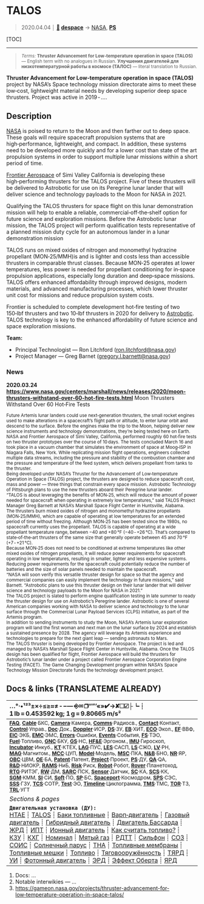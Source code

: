 # TALOS
> 2020.04.04 ┊ **[🚀](../index/index.md) [despace](index.md)** → [NASA](zz_nasa.md), **[PS](ps.md)**

[TOC]

---
> <small>*Terms:* **Thruster Advancement for Low-temperature operation in space (TALOS)** — English term with no analogues in Russian. **Улучшения двигателей для низкотемпературной работы в космосе (ТАЛОС)** — literal translation to Russian.</small>

**Thruster Advancement for Low‑temperature operation in space (TALOS)** project by NASA’s Space technology mission directorate aims to meet these low‑cost, lightweight material needs by developing superior deep space thrusters. Project was active in 2019 ‑ ….



<p style="page-break-after:always"> </p>

## Description
[NASA](zz_nasa.md) is poised to return to the Moon and then farther out to deep space. These goals will require spacecraft propulsion systems that are high‑performance, lightweight, and compact. In addition, these systems need to be developed more quickly and for a lower cost than state of the art propulsion systems in order to support multiple lunar missions within a short period of time.

[Frontier Aerospace](zz_frontier_as.md) of Simi Valley California is developing these high‑performing thrusters for the TALOS project. Five of these thrusters will be delivered to Astrobotic for use on its Peregrine lunar lander that will deliver science and technology payloads to the Moon for NASA in 2021.

Qualifying the TALOS thrusters for space flight on this lunar demonstration mission will help to enable a reliable, commercial‑off‑the‑shelf option for future science and exploration missions. Before the Astrobotic lunar mission, the TALOS project will perform qualification tests representative of a planned mission duty cycle for an autonomous lander in a lunar demonstration mission

TALOS runs on mixed oxides of nitrogen and monomethyl hydrazine propellant (MON‑25/MMH)is and is lighter and costs less than accessible thrusters in comparable thrust classes. Because MON‑25 operates at lower temperatures, less power is needed for propellant conditioning for in‑space propulsion applications, especially long duration and deep‑space missions. TALOS offers enhanced affordability through improved designs, modern materials, and advanced manufacturing processes, which lower thruster unit cost for missions and reduce propulsion system costs.

Frontier is scheduled to complete development hot‑fire testing of two 150‑lbf thrusters and two 10‑lbf thrusters in 2020 for delivery to [Astrobotic](zz_astrobotic.md). TALOS technology is key to the enhanced affordability of future science and space exploration missions.

**Team:**

   - Principal Technologist — Ron Litchford (<ron.litchford@nasa.gov>)
   - Project Manager — Greg Barnet (<gregory.l.barnett@nasa.gov>)


### News
**2020.03.24 <https://www.nasa.gov/centers/marshall/news/releases/2020/moon-thrusters-withstand-over-60-hot-fire-tests.html>** Moon Thrusters Withstand Over 60 Hot‑Fire Tests

<small>Future Artemis lunar landers could use next‑generation thrusters, the small rocket engines used to make alterations in a spacecraft’s flight path or altitude, to enter lunar orbit and descend to the surface. Before the engines make the trip to the Moon, helping deliver new science instruments and technology demonstrations, they’re being tested here on Earth.<br> NASA and Frontier Aerospace of Simi Valley, California, performed roughly 60 hot‑fire tests on two thruster prototypes over the course of 10 days. The tests concluded March 16 and took place in a vacuum chamber that simulates the environment of space at Moog‑ISP in Niagara Falls, New York. While replicating mission flight operations, engineers collected multiple data streams, including the pressure and stability of the combustion chamber and the pressure and temperature of the feed system, which delivers propellant from tanks to the thruster.<br> Being developed under NASA’s Thruster for the Advancement of Low‑temperature Operation in Space (TALOS) project, the thrusters are designed to reduce spacecraft cost, mass and power — three things that constrain every space mission. Astrobotic Technology of Pittsburgh plans to use the new thrusters aboard their Peregrine lunar lander.<br> “TALOS is about leveraging the benefits of MON‑25, which will reduce the amount of power needed for spacecraft when operating in extremely low temperatures,” said TALOS Project Manager Greg Barnett at NASA’s Marshall Space Flight Center in Huntsville, Alabama.<br> The thrusters burn mixed oxides of nitrogen and monomethyl hydrazine propellants (MON‑25/MMH), which are capable of operating at low temperatures for an extended period of time without freezing. Although MON‑25 has been tested since the 1980s, no spacecraft currently uses the propellant. TALOS is capable of operating at a wide propellant temperature range, between −40 and +80 °F (−40 ‑ +26 °C). That’s compared to state‑of‑the‑art thrusters of the same size that generally operate between 45 and 70 °F (+7 ‑ +21 °C).<br> Because MON‑25 does not need to be conditioned at extreme temperatures like other mixed oxides of nitrogen propellants, it will reduce power requirements for spacecraft operating in low temperatures, resulting in smaller, lighter and less expensive systems. Reducing power requirements for the spacecraft could potentially reduce the number of batteries and the size of solar panels needed to maintain the spacecraft.<br> “NASA will soon verify this versatile thruster design for space so that the agency and commercial companies can easily implement the technology in future missions,” said Barnett. “Astrobotic plans to use this thruster design on their lunar lander that will deliver science and technology payloads to the Moon for NASA in 2021.”<br> The TALOS project is slated to perform engine qualification testing in late summer to ready the thruster design for use on Astrobotic’s Peregrine lander. Astrobotic is one of several American companies working with NASA to deliver science and technology to the lunar surface through the Commercial Lunar Payload Services (CLPS) initiative, as part of the Artemis program.<br> In addition to sending instruments to study the Moon, NASA’s Artemis lunar exploration program will land the first woman and next man on the lunar surface by 2024 and establish a sustained presence by 2028. The agency will leverage its Artemis experience and technologies to prepare for the next giant leap — sending astronauts to Mars.<br> The TALOS thruster is being developed by Frontier Aerospace. The project is led and managed by NASA’s Marshall Space Flight Center in Huntsville, Alabama. Once the TALOS design has been qualified for flight, Frontier Aerospace will build the thrusters for Astrobotic’s lunar lander under a project called Frontier Aerospace Corporation Engine Testing (FACET). The Game Changing Development program within NASA’s Space Technology Mission Directorate funds the technology development project.</small>



<p style="page-break-after:always"> </p>

## Docs & links (TRANSLATEME ALREADY)
|…°·•¹²³±×÷≤≥≈≠ ‑ −— ⎆✉ ❐“”’«»✔→✘☐☑├┕┆ 1 lb = 0.453592 kg; 1 g = 9.80665 m/s²|
|:--|
|<small>**[FAQ](faq.md)**, **[Cable](cable.md)**·БКС, **[Camera](camera.md)**·Камера, **[Comms](comms.md)**·Радиосв., **[Contact](contact.md)**·Контакт, **[Control](control.md)**·Управ., **[Doc](doc.md)**·Док., **[Doppler](doppler.md)**·ИСР, **[DS](ds.md)**·ЗУ, **[EB](eb.md)**·ХИТ, **[ECO](ecology.md)**·Экол., **[EF](ef.md)**·ВВФ, **[ElC](elc.md)**·ЭКБ, **[EMC](emc.md)**·ЭМС, **[Errors](error.md)**·Ошибки, **[Events](event.md)**·События, **[FS](fs.md)**·ТЭО, **[Fuel](fuel.md)**·Топливо, **[GNC](gnc.md)**·БКУ, **[GS](scs.md)**·НС, **[HF&E](hfe.md)**·Эргоном., **[IMU](imu.md)**·Гироскоп, **[Incubator](incubator.md)**·Инкуб., **[KT](kt.md)**·КТЕХ, **[LAG](lag.md)**·ПУC, **[LES](les.md)**·САСП, **[LS](ls.md)**·СЖО, **[LV](lv.md)**·РН, **[MAG](mag.md)**·Магнитом., **[MCC](mcc.md)**·ЦУП, **[Model](model.md)**·Модель, **[MSC](sc.md)**·ПКА, **[N&B](nnb.md)**·БНО, **[NR](nr.md)**·ЯР, **[OBC](obc.md)**·ЦВМ, **[OE](oe.md)**·БА, **[Patent](патент.md)**·Патент, **[Project](project.md)**·Проект, **[PS](ps.md)**·ДУ, **[QA](quality.md)**·QA, **[R&D](rnd.md)**·НИОКР, **[RAMS](rams.md)**·НиБ, **[Risk](risk.md)**·Риск, **[Robot](robotics.md)**·Робот, **[Rover](rover.md)**·Планетоход, **[RTG](rtg.md)**·РИТЭГ, **[RW](rw.md)**·ДМ, **[SARC](sarc.md)**·ПСК, **[Sensor](sensor.md)**·Датчик, **[SC](sc.md)**·КА, **[SCS](scs.md)**·КК, **[SGM](sgm.md)**·КММ, **[SI](si.md)**·СИ, **[Soft](soft.md)**·ПО, **[SP](sp.md)**·БС, **[Spaceport](spaceport.md)**·Космодром, **[SPS](sps.md)**·СЭС, **[SSS](sss.md)**·ГЗУ, **[TCS](tcs.md)**·СОТР, **[Test](test.md)**·ЭО, **[Timeline](timeline.md)**·Циклограмма, **[TMS](tms.md)**·ТМС, **[TOR](tor.md)**·ТЗ, **[TRL](trl.md)**·УГТ</small>|
|*Sections & pages*|
|**`Двигательная установка (ДУ):`**<br> [HTAE](htae.md) ┊ [TALOS](talos.md) ┊ [Баки топливные](fuel_tank.md) ┊ [Варп‑двигатель](warp_drive.md) ┊ [Газовый двигатель](cgt.md) ┊ [Гибридный двигатель](гбрд.md) ┊ [Двигатель Бассарда](bussard_ramjet.md) ┊ [ЖРД](lpr.md) ┊ [ИПТ](ing.md) ┊ [Ионный двигатель](иод.md) ┊ [Как считать топливо?](si.md) ┊ [КЗУ](cinu.md) ┊ [КХГ](cgs.md) ┊ [Номинал](nominal.md) ┊ [Мятый газ](exhsteam.md) ┊ [РДТТ](spr.md) ┊ [Сильфон](сильфон.md) ┊ [СОЗ](соз.md) ┊ [СОИС](соис.md) ┊ [Солнечный парус](солнечный_парус.md) ┊ [ТНА](turbopump.md) ┊ [Топливные мембраны](топливные_мембраны.md) ┊ [Топливные мешки](топливные_мешки.md) ┊ [Топливо](fuel.md) ┊ [Тяговооружённость](ttwr.md) ┊ [ТЯРД](тярд.md) ┊ [УИ](isp.md) ┊ [Фотонный двигатель](фотонный_двигатель.md) ┊ [ЭРД](epsp.md) ┊ [Эффект Оберта](oberth_eff.md) ┊ [ЯРД](ntr.md) |

   1. Docs: …
   1. Notable interwikies — …
   1. <https://gameon.nasa.gov/projects/thruster-advancement-for-low‑temperature-operation-in-space-talos/>
